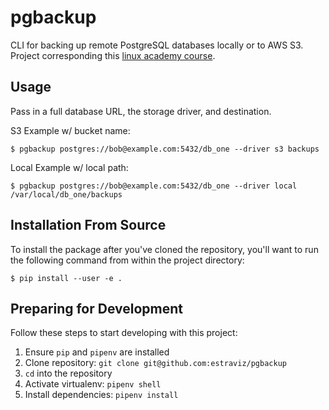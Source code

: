 pgbackup
========

CLI for backing up remote PostgreSQL databases locally or to AWS S3. Project corresponding this [linux academy course](https://linuxacademy.com/cp/modules/view/id/311).

## Usage

Pass in a full database URL, the storage driver, and destination.

S3 Example w/ bucket name:

```
$ pgbackup postgres://bob@example.com:5432/db_one --driver s3 backups
```

Local Example w/ local path:

```
$ pgbackup postgres://bob@example.com:5432/db_one --driver local /var/local/db_one/backups
```

## Installation From Source

To install the package after you've cloned the repository, you'll want to run the following command from within the project directory:

```
$ pip install --user -e .
```

## Preparing for Development

Follow these steps to start developing with this project:

1. Ensure `pip` and `pipenv` are installed
2. Clone repository: `git clone git@github.com:estraviz/pgbackup`
3. `cd` into the repository
4. Activate virtualenv: `pipenv shell`
5. Install dependencies: `pipenv install`
